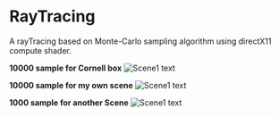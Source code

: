 # RayTracing
A rayTracing based on Monte-Carlo sampling algorithm using directX11 compute shader.

**10000 sample for Cornell box**
![Scene1 text](https://raw.githubusercontent.com/ZJUZTJ/RayTracing/master/screenshot/10000sample10depth.bmp)

**10000 sample for my own scene**
![Scene1 text](https://raw.githubusercontent.com/ZJUZTJ/RayTracing/master/screenshot/1000sample5d5illum.bmp)


**1000 sample for another Scene**
![Scene1 text](https:/raw.githubusercontent.com/ZJUZTJ/RayTracing/master/screenshot/ownScene10000sample.bmp)
